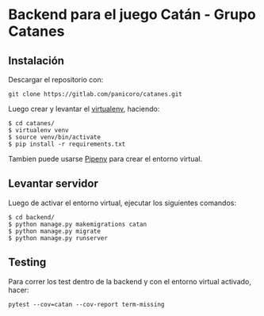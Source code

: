# Backend para el juego Catán - Grupo Catanes 

## Instalación

Descargar el repositorio con:

```
git clone https://gitlab.com/panicoro/catanes.git
```

Luego crear y levantar el [virtualenv](https://virtualenv.pypa.io/en/stable/), 
haciendo:

```
$ cd catanes/
$ virtualenv venv
$ source venv/bin/activate
$ pip install -r requirements.txt
```

Tambien puede usarse [Pipenv](https://pipenv-es.readthedocs.io/es/latest/) para
crear el entorno virtual.

## Levantar servidor

Luego de activar el entorno virtual, ejecutar los siguientes comandos:

```
$ cd backend/
$ python manage.py makemigrations catan
$ python manage.py migrate
$ python manage.py runserver
```

## Testing

Para correr los test dentro de la backend y con el entorno virtual activado, 
hacer:

```
pytest --cov=catan --cov-report term-missing
```